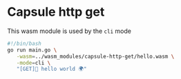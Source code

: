 # Capsule http get

This wasm module is used by the `cli` mode

```bash
#!/bin/bash
go run main.go \
   -wasm=../wasm_modules/capsule-http-get/hello.wasm \
   -mode=cli \
   "[GET]👋 hello world 🌍"
```
